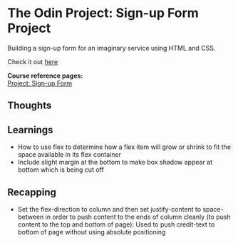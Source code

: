# The Odin Project: Sign-up Form Project

Building a sign-up form for an imaginary service using HTML and CSS.

Check it out [here](https://jooomin.github.io/sign-up-form/)

**Course reference pages:** \
[Project: Sign-up Form](https://www.theodinproject.com/lessons/node-path-intermediate-html-and-css-sign-up-form)

## Thoughts


## Learnings
- How to use flex to determine how a flex item will grow or shrink to fit the space available in its flex container
- Include slight margin at the bottom to make box shadow appear at bottom which is being cut off


## Recapping
- Set the flex-direction to column and then set justify-content to space-between in order to push content to the ends of column cleanly (to push content to the top and bottom of page): Used to push credit-text to bottom of page without using absolute positioning
